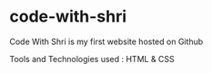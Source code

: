 # code-with-shri

Code With Shri is my first website hosted on Github

Tools and Technologies used : HTML & CSS
